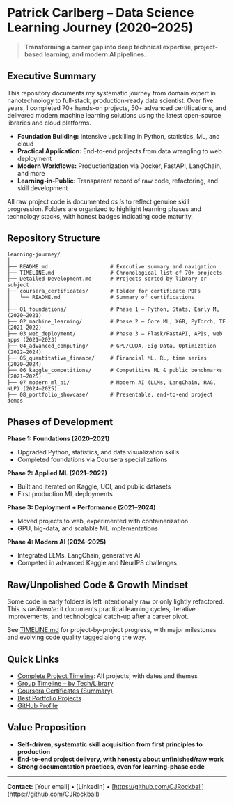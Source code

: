 # Patrick Carlberg – Data Science Learning Journey (2020–2025)

> **Transforming a career gap into deep technical expertise, project-based learning, and modern AI pipelines.**


## Executive Summary

This repository documents my systematic journey from domain expert in nanotechnology to full-stack, production-ready data scientist. Over five years, I completed 70+ hands-on projects, 50+ advanced certifications, and delivered modern machine learning solutions using the latest open-source libraries and cloud platforms.

- **Foundation Building:** Intensive upskilling in Python, statistics, ML, and cloud
- **Practical Application:** End-to-end projects from data wrangling to web deployment
- **Modern Workflows:** Productionization via Docker, FastAPI, LangChain, and more
- **Learning-in-Public:** Transparent record of raw code, refactoring, and skill development

All raw project code is documented *as is* to reflect genuine skill progression. Folders are organized to highlight learning phases and technology stacks, with honest badges indicating code maturity.


## Repository Structure

```shell
learning-journey/
│
├── README.md                    # Executive summary and navigation
├── TIMELINE.md                  # Chronological list of 70+ projects
├── Detailed Development.md      # Projects sorted by library or subject 
├── coursera_certificates/       # Folder for certificate PDFs
│   └── README.md                # Summary of certifications
│
├── 01_foundations/              # Phase 1 – Python, Stats, Early ML (2020–2021)
├── 02_machine_learning/         # Phase 2 – Core ML, XGB, PyTorch, TF (2021–2022)
├── 03_web_deployment/           # Phase 3 – Flask/FastAPI, APIs, web apps (2021–2023)
├── 04_advanced_computing/       # GPU/CUDA, Big Data, Optimization (2022–2024)
├── 05_quantitative_finance/     # Financial ML, RL, time series (2020–2024)
├── 06_kaggle_competitions/      # Competitive ML & public benchmarks (2021–2025)
├── 07_modern_ml_ai/             # Modern AI (LLMs, LangChain, RAG, NLP) (2024–2025)
├── 08_portfolio_showcase/       # Presentable, end-to-end project demos
```


## Phases of Development

**Phase 1: Foundations (2020–2021)**
- Upgraded Python, statistics, and data visualization skills
- Completed foundations via Coursera specializations

**Phase 2: Applied ML (2021–2022)**
- Built and iterated on Kaggle, UCI, and public datasets
- First production ML deployments

**Phase 3: Deployment + Performance (2021–2024)**
- Moved projects to web, experimented with containerization
- GPU, big-data, and scalable ML implementations

**Phase 4: Modern AI (2024–2025)**
- Integrated LLMs, LangChain, generative AI
- Competed in advanced Kaggle and NeurIPS challenges


## Raw/Unpolished Code & Growth Mindset

Some code in early folders is left intentionally raw or only lightly refactored. This is *deliberate*: it documents practical learning cycles, iterative improvements, and technological catch-up after a career pivot.

See [TIMELINE.md](./TIMELINE.md) for project-by-project progress, with major milestones and evolving code quality tagged along the way.


## Quick Links

- [Complete Project Timeline](./TIMELINE.md): All projects, with dates and themes
- [Group Timeline – by Tech/Library](./Make%20a%20md%20file.md)
- [Coursera Certificates (Summary)](./coursera_certificates/README.md)
- [Best Portfolio Projects](./08_portfolio_showcase/)
- [GitHub Profile](https://github.com/CJRockball)


## Value Proposition

- **Self-driven, systematic skill acquisition from first principles to production**
- **End-to-end project delivery, with honesty about unfinished/raw work**
- **Strong documentation practices, even for learning-phase code**

---

**Contact:** [Your email] • [LinkedIn] • [https://github.com/CJRockball](https://github.com/CJRockball)
